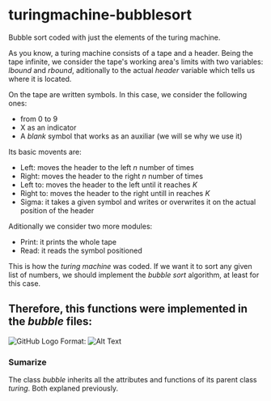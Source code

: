 # turingmachine-bubblesort
Bubble sort coded with just the elements of the turing machine.

As you know, a turing machine consists of a tape and a header. Being the tape infinite, we consider the tape's working area's limits with two variables: *lbound* and *rbound*, aditionally to the actual *header* variable which tells us where it is located.

On the tape are written symbols. In this case, we consider the following ones:
- from 0 to 9
- X as an indicator 
- A *blank* symbol that works as an auxiliar (we will se why we use it)

Its basic movents are:
- Left: moves the header to the left *n* number of times
- Right: moves the header to the right *n* number of times
- Left to: moves the header to the left until it reaches *K*
- Right to: moves the header to the right untill in reaches *K*
- Sigma: it takes a given symbol and writes or overwrites it on the actual position of the header

Aditionally we consider two more modules:
- Print: it prints the whole tape
- Read: it reads the symbol positioned 

This is how the *turing machine* was coded. If we want it to sort any given list of numbers, we should implement the *bubble sort* algorithm, at least for this case.

Therefore, this functions were implemented in the *bubble* files:
- 

![GitHub Logo](//home/miguel/Downloads/bubble.png)
Format: ![Alt Text](url)


### Sumarize

The class *bubble* inherits all the attributes and functions of its parent class *turing*. Both explaned previously.
